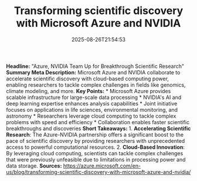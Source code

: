 ﻿---
title: "Transforming scientific discovery with Microsoft Azure and NVIDIA"
date: "2025-08-26T21:54:53"
category: "Markets"
summary: ""
slug: "transforming scientific discovery with microsoft azure and n"
source_urls:
  - "https://azure.microsoft.com/en-us/blog/transforming-scientific-discovery-with-microsoft-azure-and-nvidia/"
seo:
  title: "Transforming scientific discovery with Microsoft Azure and NVIDIA | Hash n Hedge"
  description: ""
  keywords: ["news", "markets", "brief"]
---
**Headline:** "Azure, NVIDIA Team Up for Breakthrough Scientific Research"  **Summary Meta Description:** Microsoft Azure and NVIDIA collaborate to accelerate scientific discovery with cloud-based computing power, enabling researchers to tackle complex challenges in fields like genomics, climate modeling, and more.  **Key Points:**  * Microsoft Azure provides scalable infrastructure for large-scale data processing * NVIDIA's AI and deep learning expertise enhances analysis capabilities * Joint initiative focuses on applications in life sciences, environmental monitoring, and astronomy * Researchers leverage cloud computing to tackle complex problems with speed and efficiency * Collaboration enables faster scientific breakthroughs and discoveries  **Short Takeaways:**  1. **Accelerating Scientific Research**: The Azure-NVIDIA partnership offers a significant boost to the pace of scientific discovery by providing researchers with unprecedented access to powerful computational resources. 2. **Cloud-Based Innovation**: By leveraging cloud computing, scientists can tackle complex challenges that were previously unfeasible due to limitations in processing power and data storage.  **Sources:** https://azure.microsoft.com/en-us/blog/transforming-scientific-discovery-with-microsoft-azure-and-nvidia/ 
